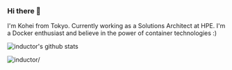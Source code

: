 ### Hi there 👋

I'm Kohei from Tokyo. Currently working as a Solutions Architect at HPE. I'm a Docker enthusiast and believe in the power of container technologies :)

![inductor's github stats](https://github-readme-stats.vercel.app/api?username=inductor&show_icons=true)



<p align="left"> <img src=https://komarev.com/ghpvc/?username=inductor alt=inductor/> </p>

